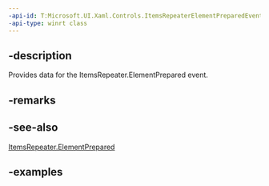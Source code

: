 ```yaml
---
-api-id: T:Microsoft.UI.Xaml.Controls.ItemsRepeaterElementPreparedEventArgs
-api-type: winrt class
---
```


## -description

Provides data for the ItemsRepeater.ElementPrepared event.

## -remarks

## -see-also

[ItemsRepeater.ElementPrepared](itemsrepeater_elementprepared.md)

## -examples

